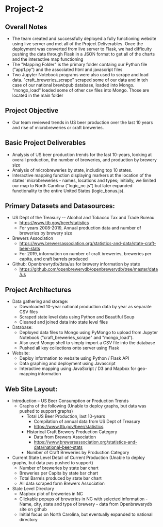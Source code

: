 # Project-2
## Overall Notes
* The team created and successfully deployed a fully functioning website using live server and met all of the Project Deliverables.  Once the deployment was converted from live server to Flask, we had difficulty pushing the data through Flask in a JSON format to get all of the charts and the interactive map functioning 
* The "Mapping Folder" is the primary folder containg our Python file ("app1.py") and the associated html and javascript files 
* Two Jupyter Notebook programs were also used to scrape and load data.  "craft_breweries_scrape" scraped some of our data and in teh case of our national brewbpub database, loaded into Mongo.  "mongo_load" loaded some of other csv files into Mongo.  Those are located in the main folder

## Project Objective
* Our team reviewed trends in US beer production over the last 10 years and rise of microbreweries or craft breweries.

## Basic Project Deliverables
* Analysis of US beer production trends for the last 10-years, looking at overall production, the number of breweries, and production by brewery size
* Analysis of microbreweries by state, including top 10 states.
* Interactive mapping function displaying markers at the location of the states' microbreweries - names, locations and types; initially, we limited our map to North Carolina ("logic_nc.js") but later expanded functionality to the entire United States (logic_bonus.js).

## Primary Datasets and Datasources:
* US Dept of the Treasury -- Alcohol and Tobacco Tax and Trade Bureau
    * https://www.ttb.gov/beer/statistics
    * For years 2008-2019, Annual production data and number of breweries  by brewery size
* Brewers Association    
    * https://www.brewersassociation.org/statistics-and-data/state-craft-beer-stats
    * For 2019, information on number of craft breweries, breweries per capita, and craft barrels produced
* Github:  Openbrewrydb/data/us for brewery information by state
    * https://github.com/openbrewerydb/openbrewerydb/tree/master/data/us

## Project Architectures		
* Data gathering and storage:
    * Downloaded 10-year national production data by year as separate CSV files
    * Scraped state level data using Python and Beautiful Soup
    * Cleaned and joined data into state level files
* Database:
    * Deployed data files to Mongo using PyMongo to upload from Jupyter Notebook ("craft_breweries_scrape" and "mongo_load").  
    * Also used Mongo shell to simply import a CSV file into the database
    * Pushed all key collections onto server using Flask
* Website:
    * Deploy information to website using Python / Flask API
    * Data graphing and deployment using Javascript
    * Interactive mapping using JavaScript / D3 and Mapbox for geo-mapping information

## Web Site Layout:
* Introduction – US Beer Consumption or Production Trends
    * Graphs of the following (Unable to deploy graphs, but data was pushed to support graphs)
        * Total US Beer Production, last 10-years
            * Compilation of annual data from US Dept of Treasury
            * https://www.ttb.gov/beer/statistics
        * Historical Craft Brewery Production Category
            * Data from Brewers Association
            * https://www.brewersassociation.org/statistics-and-data/national-beer-stats	
        * Number of Craft Breweries by Production Category
* Current State Level Detail of Current Production (Unable to deploy graphs, but data pas pushed to support)
    * Number of breweries by state bar chart
    * Breweries per Capita by state bar chart
    * Total Barrels produced by state bar chart
    * All data scraped form Brewers Association
* State Level Directory
    * Mapbox plot of breweries in NC
    * Clickable popups of breweries in NC with selected information - Name, city, state and type of brewery - data from Openbrewerydb site on github
    * Initial focus on North Carolina, but eventually expanded to national directory

